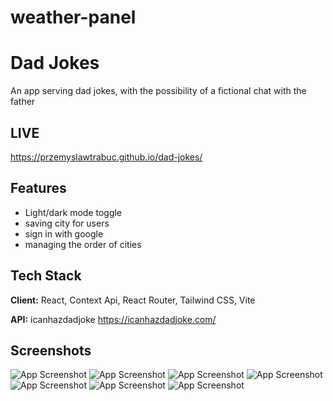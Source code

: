 # weather-panel

# Dad Jokes

An app serving dad jokes, with the possibility of a fictional chat with the father 


## LIVE 
https://przemyslawtrabuc.github.io/dad-jokes/
## Features

- Light/dark mode toggle
- saving city for users
- sign in with google
- managing the order of cities


## Tech Stack

**Client:** React, Context Api, React Router, Tailwind CSS, Vite

**API:** icanhazdadjoke https://icanhazdadjoke.com/


## Screenshots

![App Screenshot](S1.png)
![App Screenshot](S2.png)
![App Screenshot](S3.png)
![App Screenshot](S4.png)
![App Screenshot](S5.png)
![App Screenshot](S6.png)
![App Screenshot](S7.png)

